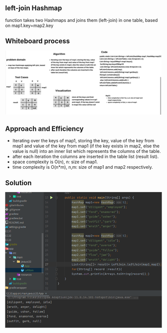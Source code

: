 ## left-join Hashmap
function takes two Hashmaps and joins them (left-join) in one table, based on map1.key=map2.key

## Whiteboard process
![Whiteboard](../assets/cc33-whiteboard.png)

## Approach and Efficiency
- Iterating over the keys of map1, storing the key, value of the key from map1 and value of the key from map1 (if the key exists in map2, else the value is null) into an inner list which 
represents the columns of the table.
- after each iteration the columns are inserted in the table list (result list).
- space complexity is O(n), n: size of map1.
- time complexity is O(n*m), n,m: size of map1 and map2 respectively.

## Solution
![Solution](../assets/cc33-sol.png)